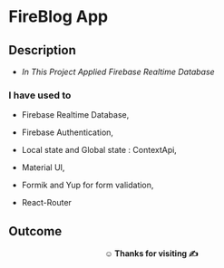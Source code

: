 # FireBlog App

## Description

- *In This Project Applied Firebase Realtime Database*

### I have used to

- Firebase Realtime Database,

- Firebase Authentication,

- Local state and Global state : ContextApi,

- Material UI,

- Formik and Yup for form validation,

- React-Router

## Outcome

<!-- If you want to see details on this app, [You can visit Here](https://fire-blog-app-milestone.vercel.app/). -->

<!-- ![Project Snapshot](./src/assets/fireblogapp.gif) -->

**<p align="center">&#9786; Thanks for visiting &#9997;</p>**
